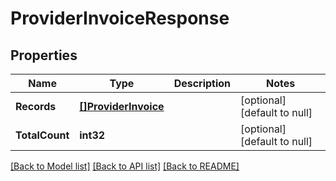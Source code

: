 # ProviderInvoiceResponse

## Properties
Name | Type | Description | Notes
------------ | ------------- | ------------- | -------------
**Records** | [**[]ProviderInvoice**](ProviderInvoice.md) |  | [optional] [default to null]
**TotalCount** | **int32** |  | [optional] [default to null]

[[Back to Model list]](../README.md#documentation-for-models) [[Back to API list]](../README.md#documentation-for-api-endpoints) [[Back to README]](../README.md)

